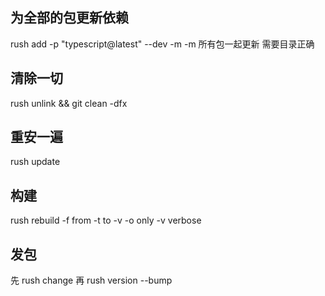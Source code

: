 ## 为全部的包更新依赖

rush add -p "typescript@latest" --dev -m
-m 所有包一起更新
需要目录正确

## 清除一切

rush unlink && git clean -dfx

## 重安一遍

rush update

## 构建

rush rebuild -f from -t to -v -o only
-v verbose

## 发包
先
rush change
再
rush version --bump